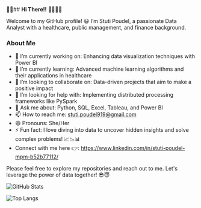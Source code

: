 🌸🌸## **Hi There!!** 👋🙂🌸🌸

Welcome to my GitHub profile! 😃 I’m Stuti Poudel, a passionate Data Analyst with a healthcare, public management, and finance background.

### About Me

- 🔭 I’m currently working on: Enhancing data visualization techniques with Power BI
- 🌱 I’m currently learning: Advanced machine learning algorithms and their applications in healthcare
- 👯 I’m looking to collaborate on: Data-driven projects that aim to make a positive impact
- 🤔 I’m looking for help with: Implementing distributed processing frameworks like PySpark
- 💬 Ask me about: Python, SQL, Excel, Tableau, and Power BI
- 📫 How to reach me: stuti.poudel919@gmail.com
- 😄 Pronouns: She/Her
- ⚡ Fun fact: I love diving into data to uncover hidden insights and solve complex problems! 📈📉📊
- Connect with me here 👉: https://www.linkedin.com/in/stuti-poudel-mpm-b52b77112/
  
Please feel free to explore my repositories and reach out to me. Let's leverage the power of data together! 😎😇


![GitHub Stats](https://github-readme-stats.vercel.app/api?username=Stutimp&show_icons=true&theme=radical)

![Top Langs](https://github-readme-stats.vercel.app/api/top-langs/?username=Stutimp&layout=compact&theme=radical)
